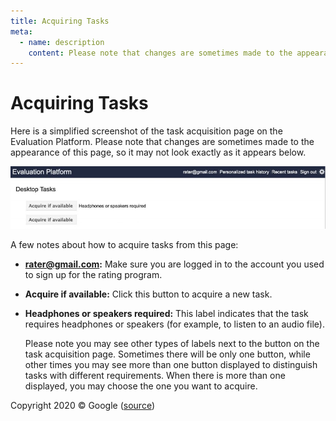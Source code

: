 ```yaml
---
title: Acquiring Tasks
meta:
  - name: description
    content: Please note that changes are sometimes made to the appearance of this page, so it may not look exactly as it appears on this page.
---
```


# Acquiring Tasks

Here is a simplified screenshot of the task acquisition page on the Evaluation Platform. Please note that changes are sometimes made to the appearance of this page, so it may not look exactly as it appears below.

![acquiring tasks example](../images/img848.jpg)

A few notes about how to acquire tasks from this page:

- **rater@gmail.com:** Make sure you are logged in to the account you used to sign up for the rating program.

- **Acquire if available:** Click this button to acquire a new task.

- **Headphones or speakers required:** This label indicates that the task requires headphones or speakers (for example, to listen to an audio file).

  Please note you may see other types of labels next to the button on the task acquisition page. Sometimes there will be only one button, while other times you may see more than one button displayed to distinguish tasks with different requirements. When there is more than one displayed, you may choose the one you want to acquire.

<div class="source">
Copyright 2020 © Google (<a href="https://static.googleusercontent.com/media/guidelines.raterhub.com///searchqualityevaluatorguidelines.pdf">source</a>)
</div>
